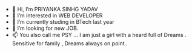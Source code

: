- 👋 Hi, I’m PRIYANKA SINHG YADAV
- 👀 I’m interested in WEB DEVELOPER
- 🌱 I’m currently studing in BTech last year
- 💞️ I’m looking for new JOB.
- 📫 You also call me PSY ...
 I am just a girl with a heard full of Dreams . Sensitive for family , Dreams always on point..
<!---
priyankayadavyy/priyankayadavyy is a ✨ special ✨ repository because its `README.md` (this file) appears on your GitHub profile.
You can click the Preview link to take a look at your changes.
--->
